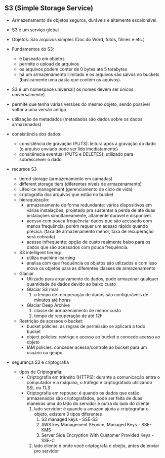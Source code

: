 ## S3 (Simple Storage Service)

- Armazenamento de objetos seguros, duráveis e altamente escalonável.
- S3 é um serviço global
- Objetos:  São arquivos simples (Doc do Word, fotos, filmes e etc.)
-  Fundamentos do S3:
    - é baseado em objetos
    - permite o upload de arquivos
    - os arquivos podem conter de 0 bytes até 5 terabytes 
    - há um armazenamento ilimitado e os arquivos são salvos no buckets (basicamente uma pasta que contém os aquivos).
- S3 é um nomespace universal( os nomes devem ser únicos universalmente)
- permite que tenha várias versões do mesmo objeto, sendo possível voltar a uma versão antiga
- utilização de metadados (metadados são dados sobre os dados armazenados)
- consistência dos dados:
    - consistência de gravação (PUTS): leitura após a gravação do dado (o arquivo enviado pode ser lido imediatamente)
    - consitênscia eventual (PUTS e DELETES): utilizado para sobrescrever o dado

- recursos S3
    - tiered storage (armazenamento em camadas)
    - different storage tiers (diferentes níveis de armazenamento)
    - Lifecilce management (gerenciamento de ciclo de vida)
    - criptografia dos arquivos que estão no bucket
    - hieraquização:
        - armazenamento de forma redundante: vários dispositivos em várias instalações, projetado pra sustentar a perda de até duas instalações simultaneamente, altamente durável e disponível.
        - acesso com pouca frequência: dados que são acessado com menos frequência, porém requer um acesso rápido quando precisa. (taxa de armazenamento menor, taxa de recuperação será cobrada)
        - acesso infrequente: opção de custo realmente baixo para os dados que são acessados com pouca frequência.
    - S3 intelligent tiering:
        - utiliza machine learning
        - analisa com que frequência os objetos são utlizados e com isso move os objetos para as diferentes classes de armazenamento
    - Glaciar
        - Utlizado para arquivamento de dados, pode armazenar qualquer quantidade de dados devido ao baixo custo
        - Glaciar S3 rmal
            1. o tempo de recuperação de dados são configuráveis de minutos até horas
        - Glaciar Deep Archive
            1. classe de armazenamento de menor custo
            2. tempo de recuperação de até 12h 
    - Restrição de acessos o bucket:
        -  bucket policies: as regras de permissão se aplicará a todo bucket
        -  object policies: restrige o acesso ao bucket e concede acesso ao objeto
        -  IAM policies: conceder acesso/controle ao bucket para um usuário ou geupo 

- segurança S3 e criptografia
    - tipos de Criptografia: 
        - Criptografia em trânsito  (HTTPS): durante a comunicação entre o computador e a máquina, o tráfego é criptografado utilizando SSL ou TLS
        - Criptografia em repouso: é quando os dados que estão armazenados são criptografados, pode ser feita de duas maneiras uma do lado do servidor e outra do lado do cliente
            1. lado servidor: é quando a amazon ajuda a criptografar o objeto, existem 3 tipos diferentes
                1. S3 managed keys - SSE-S3
                2. AWS key Management SErvice, Managed Keys - SSE-KMS
                3. Server Side Encryption With Customer Provided Keys - SSE-C
            2. lado cliente é onde você criptografa o obejto, antes de enviar pro servidor
            